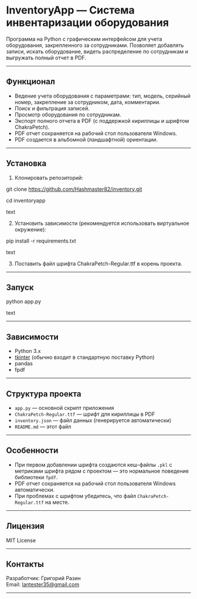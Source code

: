 # InventoryApp — Система инвентаризации оборудования

Программа на Python с графическим интерфейсом для учета оборудования, закрепленного за сотрудниками. Позволяет добавлять записи, искать оборудование, видеть распределение по сотрудникам и выгружать полный отчет в PDF.

---

## Функционал

- Ведение учета оборудования с параметрами: тип, модель, серийный номер, закрепление за сотрудником, дата, комментарии.
- Поиск и фильтрация записей.
- Просмотр оборудования по сотрудникам.
- Экспорт полного отчета в PDF (с поддержкой кириллицы и шрифтом ChakraPetch).
- PDF отчет сохраняется на рабочий стол пользователя Windows.
- PDF создается в альбомной (ландшафтной) ориентации.

---

## Установка

1. Клонировать репозиторий:

git clone https://github.com/Hashmaster82/inventory.git

cd inventoryapp

text

2. Установить зависимости (рекомендуется использовать виртуальное окружение):

pip install -r requirements.txt

text

3. Поставить файл шрифта ChakraPetch-Regular.ttf в корень проекта.

---

## Запуск

python app.py

text

---

## Зависимости

- Python 3.x
- [tkinter](https://docs.python.org/3/library/tkinter.html) (обычно входит в стандартную поставку Python)
- pandas
- fpdf

---

## Структура проекта

- `app.py` — основной скрипт приложения
- `ChakraPetch-Regular.ttf` — шрифт для кириллицы в PDF
- `inventory.json` — файл данных (генерируется автоматически)
- `README.md` — этот файл

---

## Особенности

- При первом добавлении шрифта создаются кеш-файлы `.pkl` с метриками шрифта рядом с проектом — это нормальное поведение библиотеки `fpdf`.
- PDF отчет сохраняется на рабочий стол пользователя Windows автоматически.
- При проблемах с шрифтом убедитесь, что файл `ChakraPetch-Regular.ttf` на месте.

---

## Лицензия

MIT License

---

## Контакты

Разработчик: Григорий Разин  
Email: lantester35@gmail.com

---
